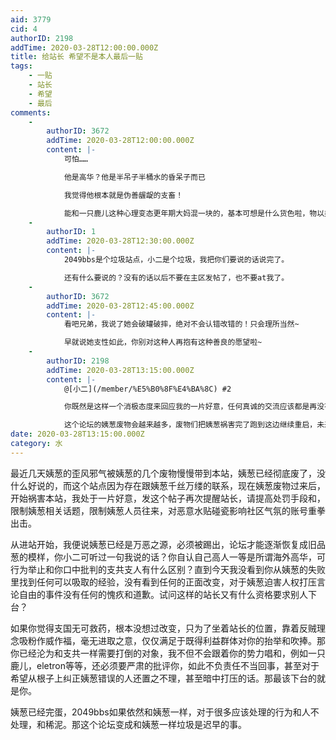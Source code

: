 ```yaml
---
aid: 3779
cid: 4
authorID: 2198
addTime: 2020-03-28T12:00:00.000Z
title: 给站长 希望不是本人最后一贴
tags:
    - 一贴
    - 站长
    - 希望
    - 最后
comments:
    -
        authorID: 3672
        addTime: 2020-03-28T12:00:00.000Z
        content: |-
            可怕……

            他是高华？他是半吊子半桶水的昏呆子而已

            我觉得他根本就是伪善龌龊的支畜！

            能和一只鹿儿这种心理变态更年期大妈混一块的，基本可想是什么货色啦，物以类聚嘛，都不是什么好东西，也都他妈的不是东西！
    -
        authorID: 1
        addTime: 2020-03-28T12:30:00.000Z
        content: |-
            2049bbs是个垃圾站点，小二是个垃圾，我把你们要说的话说完了。

            还有什么要说的？没有的话以后不要在主区发帖了，也不要at我了。
    -
        authorID: 3672
        addTime: 2020-03-28T12:45:00.000Z
        content: |-
            看吧兄弟，我说了她会破罐破摔，绝对不会认错改错的！只会理所当然~

            早就说她支性如此，你别对这种人再抱有这种善良的愿望啦~
    -
        authorID: 2198
        addTime: 2020-03-28T13:15:00.000Z
        content: |-
            @[小二](/member/%E5%B0%8F%E4%BA%8C) #2

            你既然是这样一个消极态度来回应我的一片好意，任何真诚的交流应该都是再没有必要了。

            这个论坛的姨葱废物会越来越多，废物们把姨葱祸害完了跑到这边继续重启，未来变成姨葱第二为时不远。请记住，今后这里成为水贴乐园也是你的责任。
date: 2020-03-28T13:15:00.000Z
category: 水
---
```


最近几天姨葱的歪风邪气被姨葱的几个废物慢慢带到本站，姨葱已经彻底废了，没什么好说的，而这个站点因为存在跟姨葱千丝万缕的联系，现在姨葱废物过来后，开始祸害本站，我处于一片好意，发这个帖子再次提醒站长，请提高处罚手段和，限制姨葱相关话题，限制姨葱人员往来，对恶意水贴碰瓷影响社区气氛的账号重拳出击。

从进站开始，我便说姨葱已经是万恶之源，必须被踢出，论坛才能逐渐恢复成旧品葱的模样，你小二可听过一句我说的话？你自认自己高人一等是所谓海外高华，可行为举止和你口中批判的支共支人有什么区别？直到今天我没看到你从姨葱的失败里找到任何可以吸取的经验，没有看到任何的正面改变，对于姨葱迫害人权打压言论自由的事件没有任何的愧疚和道歉。试问这样的站长又有什么资格要求别人下台？

如果你觉得支国无可救药，根本没想过改变，只为了坐着站长的位置，靠着反贼理念吸粉作威作福，毫无进取之意，仅仅满足于既得利益群体对你的抬举和吹捧。那你已经沦为和支共一样需要打倒的对象，我不但不会跟着你的势力唱和，例如一只鹿儿，eletron等等，还必须要严肃的批评你，如此不负责任不当回事，甚至对于希望从根子上纠正姨葱错误的人还置之不理，甚至暗中打压的话。那最该下台的就是你。

姨葱已经完蛋，2049bbs如果依然和姨葱一样，对于很多应该处理的行为和人不处理，和稀泥。那这个论坛变成和姨葱一样垃圾是迟早的事。
